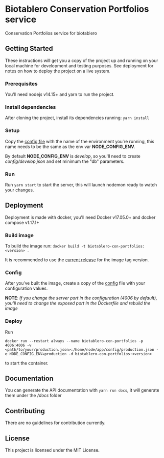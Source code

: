 # Biotablero Conservation Portfolios service

Conservation Portfolios service for biotablero

## Getting Started

These instructions will get you a copy of the project up and running on your local machine for development and testing purposes. See deployment for notes on how to deploy the project on a live system.

### Prerequisites

You'll need nodejs v14.15+ and yarn to run the project.

### Install dependencies

After cloning the project, install its dependencies running: `yarn install`

### Setup

Copy the [config file](config/default.json) with the name of the environment you're running, this name needs to be the same as the env var **NODE_CONFIG_ENV**.

By default **NODE_CONFIG_ENV** is _develop_, so you'll need to create _config/develop.json_ and set minimum the "db" parameters.

### Run

Run `yarn start` to start the server, this will launch nodemon ready to watch your changes.

## Deployment

Deployment is made with docker, you'll need Docker v17.05.0+ and docker compose v1.17.1+

### Build image

To build the image run: `docker build -t biotablero-con-portfolios:<version> .`

It is recommended to use the [current release](https://github.com/PEM-Humboldt/biotablero-backend/releases) for the image tag version.

### Config

After you've built the image, create a copy of the [config](config/default.json) file with your configuration values.

**NOTE**: _If you change the server port in the configuration (4006 by default), you'll need to change the exposed port in the Dockerfile and rebuild the image_

### Deploy

Run

```
docker run --restart always --name biotablero-con-portfolios -p 4006:4006 -v <path/to/your/production.json>:/home/node/app/config/production.json -e NODE_CONFIG_ENV=production -d biotablero-con-portfolios:<version>
```

to start the container.

## Documentation

You can generate the API documentation with `yarn run docs`, it will generate them under the _/docs_ folder

## Contributing

There are no guidelines for contribution currently.

## License

This project is licensed under the MIT License.

